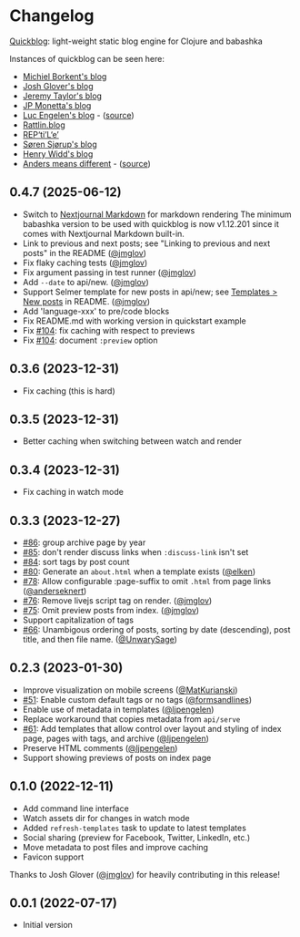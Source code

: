 # Changelog

[Quickblog](https://github.com/borkdude/quickblog): light-weight static blog engine for Clojure and babashka

Instances of quickblog can be seen here:

- [Michiel Borkent's blog](https://blog.michielborkent.nl)
- [Josh Glover's blog](https://jmglov.net/blog)
- [Jeremy Taylor's blog](https://jdt.me/strange-reflections.html)
- [JP Monetta's blog](https://jpmonettas.github.io/my-blog/public/)
- [Luc Engelen's blog](https://blog.cofx.nl/) - ([source](https://github.com/cofx22/blog))
- [Rattlin.blog](https://rattlin.blog/)
- [REP‘ti’L‘e’](https://kuna.us/)
- [Søren Sjørup's blog](https://zoren.dk)
- [Henry Widd's blog](https://widdindustries.com/blog)
- [Anders means different](https://www.eknert.com/blog) - ([source](https://github.com/anderseknert/blog))

## 0.4.7 (2025-06-12)

- Switch to [Nextjournal Markdown](https://github.com/nextjournal/markdown) for markdown rendering
  The minimum babashka version to be used with quickblog is now v1.12.201 since it comes with Nextjournal Markdown built-in.
- Link to previous and next posts; see "Linking to previous and next posts" in
  the README ([@jmglov](https://github.com/jmglov))
- Fix flaky caching tests ([@jmglov](https://github.com/jmglov))
- Fix argument passing in test runner ([@jmglov](https://github.com/jmglov))
- Add `--date` to api/new. ([@jmglov](https://github.com/jmglov))
- Support Selmer template for new posts in api/new; see [Templates > New
  posts](README.md#new-posts) in README. ([@jmglov](https://github.com/jmglov))
- Add 'language-xxx' to pre/code blocks
- Fix README.md with working version in quickstart example
- Fix [#104](https://github.com/borkdude/quickblog/issues/104): fix caching with respect to previews
- Fix [#104](https://github.com/borkdude/quickblog/issues/104): document `:preview` option

## 0.3.6 (2023-12-31)

- Fix caching (this is hard)

## 0.3.5 (2023-12-31)

- Better caching when switching between watch and render

## 0.3.4 (2023-12-31)

- Fix caching in watch mode

## 0.3.3 (2023-12-27)

- [#86](https://github.com/borkdude/quickblog/issues/86): group archive page by year
- [#85](https://github.com/borkdude/quickblog/issues/85): don't render discuss links when `:discuss-link` isn't set
- [#84](https://github.com/borkdude/quickblog/issues/84): sort tags by post count
- [#80](https://github.com/borkdude/quickblog/issues/80): Generate an `about.html` when a template exists ([@elken](https://github.com/elken))
- [#78](https://github.com/borkdude/quickblog/issues/78): Allow configurable :page-suffix to omit `.html` from page links ([@anderseknert](https://github.com/anderseknert))
- [#76](https://github.com/borkdude/quickblog/pull/76): Remove livejs script tag
  on render. ([@jmglov](https://github.com/jmglov))
- [#75](https://github.com/borkdude/quickblog/pull/75): Omit preview posts from
  index. ([@jmglov](https://github.com/jmglov))
- Support capitalization of tags
- [#66](https://github.com/borkdude/quickblog/issues/66): Unambigous ordering of posts, sorting by date (descending), post title, and then file name.  ([@UnwarySage](https://github.com/UnwarySage))

## 0.2.3 (2023-01-30)

- Improve visualization on mobile screens ([@MatKurianski](https://github.com/MatKurianski))
- [#51](https://github.com/borkdude/quickblog/issues/51): Enable custom default tags or no tags ([@formsandlines](https://github.com/formsandlines))
- Enable use of metadata in templates ([@ljpengelen](https://github.com/ljpengelen))
- Replace workaround that copies metadata from `api/serve`
- [#61](https://github.com/borkdude/quickblog/issues/61): Add templates that allow control over layout and styling of index page, pages with tags, and archive ([@ljpengelen](https://github.com/ljpengelen))
- Preserve HTML comments ([@ljpengelen](https://github.com/ljpengelen))
- Support showing previews of posts on index page

## 0.1.0 (2022-12-11)

- Add command line interface
- Watch assets dir for changes in watch mode
- Added `refresh-templates` task to update to latest templates
- Social sharing (preview for Facebook, Twitter, LinkedIn, etc.)
- Move metadata to post files and improve caching
- Favicon support

Thanks to Josh Glover ([@jmglov](https://github.com/jmglov)) for heavily contributing in this release!

## 0.0.1 (2022-07-17)

- Initial version
